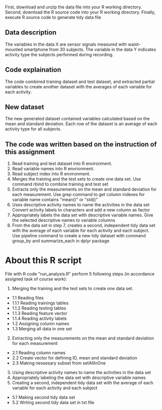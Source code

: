 First, download and unzip the data file into your R working directory.
Second, download the R source code into your R working directory.
Finally, execute R source code to generate tidy data file
## Data description
The variables in the data X are sensor signals measured with waist-mounted smartphone from 30 subjects. The variable in the data Y indicates activity type the subjects performed during recording.

## Code explaination
The code combined training dataset and test dataset, and extracted partial variables to create another dataset with the averages of each variable for each activity.

## New dataset
The new generated dataset contained variables calculated based on the mean and standard deviation. Each row of the dataset is an average of each activity type for all subjects.

## The code was written based on the instruction of this assignment
1. Read training and test dataset into R environment. 
2. Read variable names into R envrionment. 
3. Read subject index into R environment.
4. Merges the training and the test sets to create one data set. Use command rbind to combine training and test set
5. Extracts only the measurements on the mean and standard deviation for each measurement. Use grep command to get column indexes for variable name contains "mean()" or "std()"
6. Uses descriptive activity names to name the activities in the data set Convert activity labels to characters and add a new column as factor
7. Appropriately labels the data set with descriptive variable names. Give the selected descriptive names to variable columns
8. From the data set in step 7, creates a second, independent tidy data set with the average of each variable for each activity and each subject. Use pipeline command to create a new tidy dataset with command group_by and summarize_each in dplyr package

# About this R script
File with R code "run_analysis.R" perform 5 following steps (in accordance assigned task of course work):

1. Merging the training and the test sets to create one data set.
  * 1.1 Reading files
  * 1.1.1 Reading trainings tables
  * 1.1.2 Reading testing tables
  * 1.1.3 Reading feature vector
  * 1.1.4 Reading activity labels
  * 1.2 Assigning column names
  * 1.3 Merging all data in one set
2. Extracting only the measurements on the mean and standard deviation for each measurement
* 2.1 Reading column names
* 2.2 Create vector for defining ID, mean and standard deviation
* 2.3 Making nessesary subset from setAllInOne
3. Using descriptive activity names to name the activities in the data set
4. Appropriately labeling the data set with descriptive variable names
5. Creating a second, independent tidy data set with the average of each variable for each activity and each subject
* 5.1 Making second tidy data set
* 5.2 Writing second tidy data set in txt file
